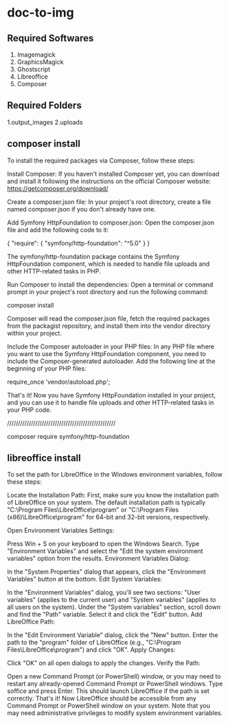 # doc-to-img

## Required Softwares
1. Imagemagick
2. GraphicsMagick
3. Ghostscript
4. Libreoffice
5. Composer

## Required Folders
1.output_images
2.uploads

## composer install
To install the required packages via Composer, follow these steps:

Install Composer:
If you haven't installed Composer yet, you can download and install it following the instructions on the official Composer website: https://getcomposer.org/download/

Create a composer.json file:
In your project's root directory, create a file named composer.json if you don't already have one.

Add Symfony HttpFoundation to composer.json:
Open the composer.json file and add the following code to it:

{
    "require": {
        "symfony/http-foundation": "^5.0"
    }
}

The symfony/http-foundation package contains the Symfony HttpFoundation component, which is needed to handle file uploads and other HTTP-related tasks in PHP.

Run Composer to install the dependencies:
Open a terminal or command prompt in your project's root directory and run the following command:

composer install

Composer will read the composer.json file, fetch the required packages from the packagist repository, and install them into the vendor directory within your project.

Include the Composer autoloader in your PHP files:
In any PHP file where you want to use the Symfony HttpFoundation component, you need to include the Composer-generated autoloader. Add the following line at the beginning of your PHP files:

require_once 'vendor/autoload.php';

That's it! Now you have Symfony HttpFoundation installed in your project, and you can use it to handle file uploads and other HTTP-related tasks in your PHP code.

//////////////////////////////////////////////////

composer require symfony/http-foundation


## libreoffice install
To set the path for LibreOffice in the Windows environment variables, follow these steps:

Locate the Installation Path: First, make sure you know the installation path of LibreOffice on your system. The default installation path is typically "C:\Program Files\LibreOffice\program" or "C:\Program Files (x86)\LibreOffice\program" for 64-bit and 32-bit versions, respectively.

Open Environment Variables Settings:

Press Win + S on your keyboard to open the Windows Search.
Type "Environment Variables" and select the "Edit the system environment variables" option from the results.
Environment Variables Dialog:

In the "System Properties" dialog that appears, click the "Environment Variables" button at the bottom.
Edit System Variables:

In the "Environment Variables" dialog, you'll see two sections: "User variables" (applies to the current user) and "System variables" (applies to all users on the system).
Under the "System variables" section, scroll down and find the "Path" variable. Select it and click the "Edit" button.
Add LibreOffice Path:

In the "Edit Environment Variable" dialog, click the "New" button.
Enter the path to the "program" folder of LibreOffice (e.g., "C:\Program Files\LibreOffice\program") and click "OK".
Apply Changes:

Click "OK" on all open dialogs to apply the changes.
Verify the Path:

Open a new Command Prompt (or PowerShell) window, or you may need to restart any already-opened Command Prompt or PowerShell windows.
Type soffice and press Enter. This should launch LibreOffice if the path is set correctly.
That's it! Now LibreOffice should be accessible from any Command Prompt or PowerShell window on your system. Note that you may need administrative privileges to modify system environment variables.

